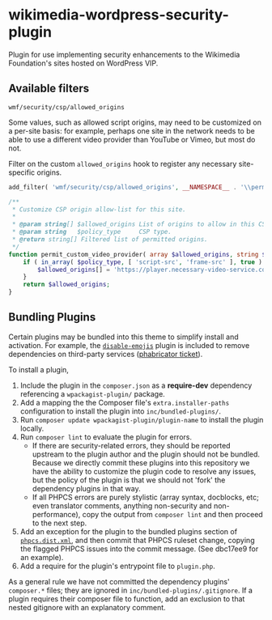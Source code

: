 # wikimedia-wordpress-security-plugin

Plugin for use implementing security enhancements to the Wikimedia Foundation's sites hosted on WordPress VIP.

## Available filters

`wmf/security/csp/allowed_origins`

Some values, such as allowed script origins, may need to be customized on a per-site basis: for example, perhaps one site in the network needs to be able to use a different video provider than YouTube or Vimeo, but most do not.

Filter on the custom `allowed_origins` hook to register any necessary site-specific origins.

```php
add_filter( 'wmf/security/csp/allowed_origins', __NAMESPACE__ . '\\permit_custom_video_provider', 10, 2 );

/**
 * Customize CSP origin allow-list for this site.
 *
 * @param string[] $allowed_origins List of origins to allow in this CSP.
 * @param string   $policy_type     CSP type.
 * @return string[] Filtered list of permitted origins.
 */
function permit_custom_video_provider( array $allowed_origins, string $policy_type ) : array {
	if ( in_array( $policy_type, [ 'script-src', 'frame-src' ], true ) {
		$allowed_origins[] = 'https://player.necessary-video-service.com';
	}
	return $allowed_origins;
}
```

## Bundling Plugins

Certain plugins may be bundled into this theme to simplify install and activation. For example, the [`disable-emojis`](https://wordpress.org/plugins/disable-emojis/) plugin is included to remove dependencies on third-party services ([phabricator ticket](https://phabricator.wikimedia.org/T259421#7082791)).

To install a plugin,

1. Include the plugin in the `composer.json` as a **require-dev** dependency referencing a `wpackagist-plugin/` package.
2. Add a mapping the the Composer file's `extra.installer-paths` configuration to install the plugin into `inc/bundled-plugins/`.
3. Run `composer update wpackagist-plugin/plugin-name` to install the plugin locally.
4. Run `composer lint` to evaluate the plugin for errors.
    - If there are security-related errors, they should be reported upstream to the plugin author and the plugin should not be bundled. Because we directly commit these plugins into this repository we have the ability to customize the plugin code to resolve any issues, but the policy of the plugin is that we should not 'fork' the dependency plugins in that way.
    - If all PHPCS errors are purely stylistic (array syntax, docblocks, etc; even translator comments, anything non-security and non-performance), copy the output from `composer lint` and then proceed to the next step.
5. Add an exception for the plugin to the bundled plugins section of [`phpcs.dist.xml`](./phpcs.dist.xml), and then commit that PHPCS ruleset change, copying the flagged PHPCS issues into the commit message. (See dbc17ee9 for an example).
6. Add a require for the plugin's entrypoint file to `plugin.php`.

As a general rule we have not committed the dependency plugins' `composer.*` files; they are ignored in `inc/bundled-plugins/.gitignore`. If a plugin requires their composer file to function, add an exclusion to that nested gitignore with an explanatory comment.
